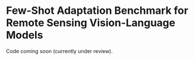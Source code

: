 # Few-Shot Adaptation Benchmark for Remote Sensing Vision-Language Models

Code coming soon (currently under review).
